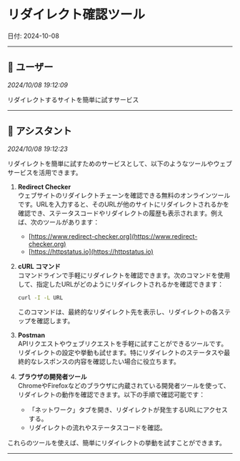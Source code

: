 # リダイレクト確認ツール

日付: 2024-10-08

---

## 👤 ユーザー
*2024/10/08 19:12:09*

リダイレクトするサイトを簡単に試すサービス

---

## 🤖 アシスタント
*2024/10/08 19:12:23*

リダイレクトを簡単に試すためのサービスとして、以下のようなツールやウェブサービスを活用できます。

1. **Redirect Checker**  
   ウェブサイトのリダイレクトチェーンを確認できる無料のオンラインツールです。URLを入力すると、そのURLが他のサイトにリダイレクトされるかを確認でき、ステータスコードやリダイレクトの履歴も表示されます。例えば、次のツールがあります：
   - [https://www.redirect-checker.org](https://www.redirect-checker.org)
   - [https://httpstatus.io](https://httpstatus.io)

2. **cURL コマンド**  
   コマンドラインで手軽にリダイレクトを確認できます。次のコマンドを使用して、指定したURLがどのようにリダイレクトされるかを確認できます：
   ```bash
   curl -I -L URL
   ```
   このコマンドは、最終的なリダイレクト先を表示し、リダイレクトの各ステップを確認します。

3. **Postman**  
   APIリクエストやウェブリクエストを手軽に試すことができるツールです。リダイレクトの設定や挙動も試せます。特にリダイレクトのステータスや最終的なレスポンスの内容を確認したい場合に役立ちます。

4. **ブラウザの開発者ツール**  
   ChromeやFirefoxなどのブラウザに内蔵されている開発者ツールを使って、リダイレクトの動作を確認できます。以下の手順で確認可能です：
   - 「ネットワーク」タブを開き、リダイレクトが発生するURLにアクセスする。
   - リダイレクトの流れやステータスコードを確認。

これらのツールを使えば、簡単にリダイレクトの挙動を試すことができます。

---

